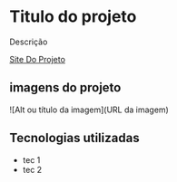 # Titulo do projeto

Descrição

[Site Do Projeto]()

## imagens do projeto
![Alt ou título da imagem](URL da imagem)

## Tecnologias utilizadas

* tec 1
* tec 2